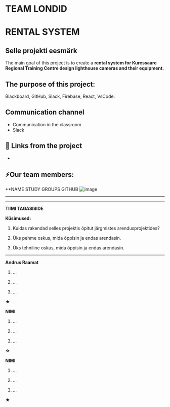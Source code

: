 # TEAM **LONDID**
# RENTAL SYSTEM

## Selle projekti eesmärk
The main goal of this project is to create a **rental system for Kuressaare Regional Training Centre design lighthouse cameras and their equipment.**

## The purpose of this project:
Blackboard, GitHub, Slack, Firebase, React, VsCode.

## Communication channel
- Communication in the classroom
- Slack

## 📓 Links from the project
- 

## ⚡Our team members:

**NAME       STUDY GROUPS       GITHUB
![image](https://github.com/araamat/Londid/assets/144334374/80570626-6cc1-40b0-bd24-58a1e9ac1653)

---

-----------
**TIIMI TAGASISIDE**

**Küsimused:**
1. Kuidas rakendad selles projektis õpitut järgmistes arendusprojektides?


2. Üks pehme oskus, mida õppisin ja endas arendasin.


3. Üks tehniline oskus, mida õppisin ja endas arendasin.

---


**Andrus Raamat**

1. ...


2. ...


3. ...

★

**NIMI**

1. ...

2. ...

3. ...

☆

**NIMI**

1. ...
 
2. ... 

3. ...

★

